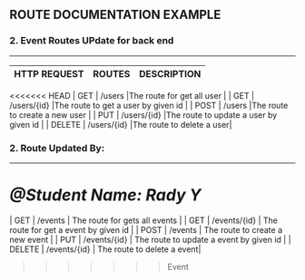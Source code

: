 ## ROUTE DOCUMENTATION EXAMPLE


### 2.  Event Routes UPdate for back end
---

| HTTP REQUEST| ROUTES | DESCRIPTION |
| :---        | :----   |          :--- |
<<<<<<< HEAD
| GET         | /users             |The route for get all user   |
| GET         | /users/{id}        |The route to get a user by given id |
| POST        | /users             |The route to create a new user |
| PUT         | /users/{id}        |The route to update a user by given id |
| DELETE      | /users/{id}        |The route to delete a user|
### 2. Route Updated By:

---
<i>@Student Name: <b> Rady Y</b></i>
=======
| GET         | /events             | The route for gets all events   |
| GET         | /events/{id}        | The route for get a event by given id   |
| POST        | /events             | The route to create a new event |
| PUT         | /events/{id}        | The route to update a event by given id |
| DELETE      | /events/{id}        | The route to delete a event|

>>>>>>> Event
